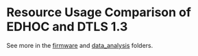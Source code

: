 # Resource Usage Comparison of EDHOC and DTLS 1.3

See more in the [firmware](firmware) and [data_analysis](data_analysis) folders.
